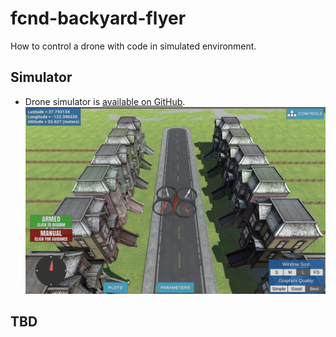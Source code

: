 # fcnd-backyard-flyer
How to control a drone with code in simulated environment.

[image_01]: ./docs/img-01.png "Simulator (backyard flyer scenario) window"

## Simulator
- Drone simulator is [available on GitHub](https://github.com/udacity/FCND-Simulator-Releases/releases).
![alt text][image_01]

## TBD
